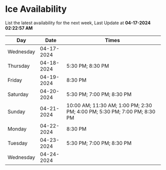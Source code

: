 # Ice Availability

List the latest availability for the next week, Last Update at **04-17-2024 02:22:57 AM**

| Day         | Date        | Times       |
| ----------- | ----------- | ----------- |
|Wednesday|04-17-2024||
|Thursday|04-18-2024|5:30 PM; 8:30 PM|
|Friday|04-19-2024|8:30 PM|
|Saturday|04-20-2024|5:30 PM; 7:00 PM; 8:30 PM|
|Sunday|04-21-2024|10:00 AM; 11:30 AM; 1:00 PM; 2:30 PM; 4:00 PM; 5:30 PM; 7:00 PM; 8:30 PM|
|Monday|04-22-2024|8:30 PM|
|Tuesday|04-23-2024|5:30 PM; 7:00 PM; 8:30 PM|
|Wednesday|04-24-2024||
